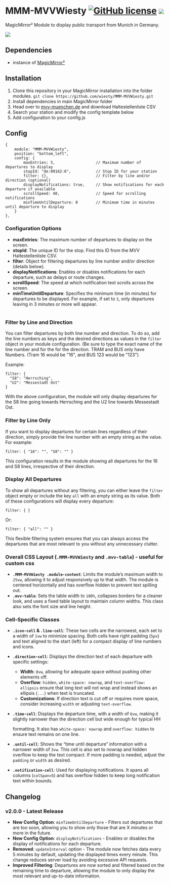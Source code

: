 # MMM-MVVWiesty [![GitHub license](https://img.shields.io/badge/license-MIT-blue.svg)](https://github.com/wiesty/MMM-MVVWiesty/raw/master/LICENSE) <img src="https://img.shields.io/badge/Maintained%3F-yes-green.svg"/>

MagicMirror² Module to display public transport from Munich  in Germany.


<img src="https://raw.githubusercontent.com/wiesty/MMM-MVVWiesty/refs/heads/main/assets/example.png"/>


## Dependencies
* instance of [MagicMirror²](https://github.com/MichMich/MagicMirror)

## Installation
1. Clone this repository in your MagicMirror installation into the folder modules.
```git clone https://github.com/wiesty/MMM-MVVWiesty.git```
2. Install dependencies in main MagicMirror folder
3. Head over to [mvv-muenchen.de](https://www.mvv-muenchen.de/fahrplanauskunft/fuer-entwickler/opendata/index.html) and download Haltestellenliste CSV
4. Search your station and modify the config template below
5. Add configuration to your config.js

## Config


```
{
    module: "MMM-MVVWiesty",
    position: "bottom_left",
    config: {
        maxEntries: 5,                  // Maximum number of departures to display
        stopId: "de:09162:6",           // Stop ID for your station
        filter: {},                     // Filter by line and/or direction (optional)
        displayNotifications: true,     // Show notifications for each departure if available
        scrollSpeed: 40,                // Speed for scrolling notifications
        minTimeUntilDeparture: 0        // Minimum time in minutes until departure to display
    }
},

```

### Configuration Options

-   **maxEntries**: The maximum number of departures to display on the screen.
-   **stopId**: The unique ID for the stop. Find this ID from the MVV Haltestellenliste CSV.
-   **filter**: Object for filtering departures by line number and/or direction (details below).
-   **displayNotifications**: Enables or disables notifications for each departure, such as delays or route changes.
-   **scrollSpeed**: The speed at which notification text scrolls across the screen.
-   **minTimeUntilDeparture**: Specifies the minimum time (in minutes) for departures to be displayed. For example, if set to `3`, only departures leaving in 3 minutes or more will appear.

#

### Filter by Line and Direction
You can filter departures by both line number and direction. To do so, add the line numbers as keys and the desired directions as values in the `filter` object in your module configuration. (Be sure to type the exact name of the line number and for the for the direction. TRAM and BUS only have Numbers. (Tram 16 would be "16", and BUS 123 would be "123")

Example:


    filter: {
      "S8": "Herrsching",
      "U2": "Messestadt Ost"
    } 

With the above configuration, the module will only display departures for the S8 line going towards Herrsching and the U2 line towards Messestadt Ost.

### Filter by Line Only

If you want to display departures for certain lines regardless of their direction, simply provide the line number with an empty string as the value. For example:


`filter: {
  "16": "",
  "S8": ""
}` 

This configuration results in the module showing all departures for the 16 and S8 lines, irrespective of their direction.

### Display All Departures

To show all departures without any filtering, you can either leave the `filter` object empty or include the key `all` with an empty string as its value. Both of these configurations will display every departure:

`filter: {
}` 

Or:

`filter: {
  "all": ""
}` 

This flexible filtering system ensures that you can always access the departures that are most relevant to you without any unnecessary clutter.


### Overall CSS Layout (`.MMM-MVVWiesty` and `.mvv-table`) - useful for custom css

-   **`.MMM-MVVWiesty .module-content`**: Limits the module’s maximum width to `25vw`, allowing it to adjust responsively up to that width. The module is centered horizontally and has overflow hidden to prevent text spilling out.
-   **`.mvv-table`**: Sets the table width to `100%`, collapses borders for a cleaner look, and uses a fixed table layout to maintain column widths. This class also sets the font size and line height.

### Cell-Specific Classes

-   **`.icon-cell` & `.line-cell`**: These two cells are the narrowest, each set to a width of `1vw` to minimize spacing. Both cells have right padding (`5px`) and text aligned to the start (left) for a compact display of line numbers and icons.
    
-   **`.direction-cell`**: Displays the direction text of each departure with specific settings:
    
    -   **Width**: `8vw`, allowing for adequate space without pushing other elements off.
    -   **Overflow**: `hidden`, `white-space: nowrap`, and `text-overflow: ellipsis` ensure that long text will not wrap and instead shows an ellipsis (`...`) when text is truncated.
    -   **Customizations**: If direction text is cut off or requires more space, consider increasing `width` or adjusting `text-overflow`.
-   **`.time-cell`**: Displays the departure time, with a width of `6vw`, making it slightly narrower than the direction cell but wide enough for typical HH
    
    formatting. It also has `white-space: nowrap` and `overflow: hidden` to ensure text remains on one line.
    
-   **`.until-cell`**: Shows the “time until departure” information with a narrower width of `3vw`. This cell is also set to nowrap and hidden overflow to keep the text compact. If more padding is needed, adjust the `padding` or `width` as desired.
    
-   **`.notification-cell`**: Used for displaying notifications. It spans all columns (`colSpan=5`) and has overflow hidden to keep long notification text within bounds.


## Changelog

### v2.0.0 - Latest Release

-   **New Config Option**: `minTimeUntilDeparture` - Filters out departures that are too soon, allowing you to show only those that are X minutes or more in the future.
-   **New Config Option**: `displayNotifications` - Enables or disables the display of notifications for each departure.
-   **Removed**: `updateInterval` option - The module now fetches data every 5 minutes by default, updating the displayed times every minute. This change reduces server load by avoiding excessive API requests.
-   **Improved Filtering**: Departures are now sorted and filtered based on the remaining time to departure, allowing the module to only display the most relevant and up-to-date information.
